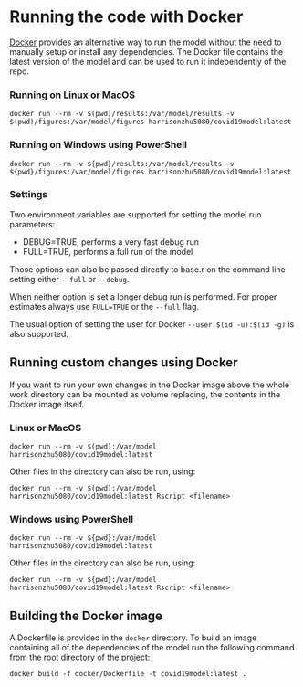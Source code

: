 # Running the code with Docker

[Docker][] provides an alternative way to run the model without the need to
manually setup or install any dependencies. The Docker file contains the latest version of the model and can be used to run it independently of the repo. 

### Running on Linux or MacOS
```
docker run --rm -v $(pwd)/results:/var/model/results -v $(pwd)/figures:/var/model/figures harrisonzhu5080/covid19model:latest
```

### Running on Windows using PowerShell
```
docker run --rm -v ${pwd}/results:/var/model/results -v ${pwd}/figures:/var/model/figures harrisonzhu5080/covid19model:latest
```

### Settings
Two environment variables are supported for setting the model run parameters:
* DEBUG=TRUE, performs a very fast debug run
* FULL=TRUE, performs a full run of the model

Those options can also be passed directly to base.r on the command line setting either `--full` or `--debug`. 

When neither option is set a longer debug run is performed. For proper estimates always use `FULL=TRUE` or the `--full` flag. 

The usual option of setting the user for Docker `--user $(id -u):$(id -g)` is also supported.

## Running custom changes using Docker

If you want to run your own changes in the Docker image above the whole work directory can be mounted as volume replacing, the contents in the Docker image itself. 

### Linux or MacOS
```
docker run --rm -v $(pwd):/var/model harrisonzhu5080/covid19model:latest
```

Other files in the directory can also be run, using:

```
docker run --rm -v $(pwd):/var/model harrisonzhu5080/covid19model:latest Rscript <filename>
```

### Windows using PowerShell
```
docker run --rm -v ${pwd}:/var/model harrisonzhu5080/covid19model:latest
```

Other files in the directory can also be run, using:

```
docker run --rm -v ${pwd}:/var/model harrisonzhu5080/covid19model:latest Rscript <filename>
```

[Docker]: https://www.docker.com/


## Building the Docker image

A Dockerfile is provided in the `docker` directory. To build an image containing
all of the dependencies of the model run the following command from the root
directory of the project:

```
docker build -f docker/Dockerfile -t covid19model:latest .
```

